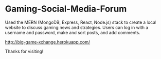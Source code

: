 # Gaming-Social-Media-Forum
Used the MERN (MongoDB, Express, React, Node.js) stack to create a local website to discuss gaming news and strategies. Users can log in with a username and password, make and sort posts, and add comments.

http://big-game-xchange.herokuapp.com/

Thanks for visiting!

